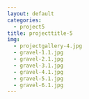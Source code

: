 ```yaml
---
layout: default
categories: 
  - project5
title: projecttitle-5
img: 
  - projectgallery-4.jpg
  - gravel-1.1.jpg
  - gravel-2.1.jpg
  - gravel-3.1.jpg
  - gravel-4.1.jpg
  - gravel-5.1.jpg
  - gravel-6.1.jpg
---
```

